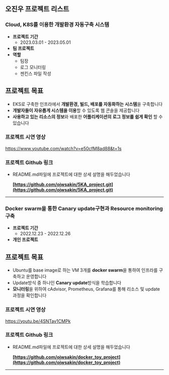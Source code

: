 ##  오진우 프로젝트 리스트
### Cloud, K8S를 이용한 개발환경 자동구축 시스템

- **프로젝트 기간**
    - 2023.03.01 - 2023.05.01
- **팀 프로젝트**
- **역할**
    - 팀장
    - 로그 모니터링
    - 젠킨스 파일 작성
## 프로젝트 목표

- EKS로 구축한 인프라에서 **개발환경, 빌드, 배포를 자동화하는 시스템**을 구축합니다
- **개발자들이 자유롭게 시스템을 이용**할 수 있도록 웹 콘솔을 제공합니다
- **사용하고 있는 리소스의 정보**와 배포한 **어플리케이션의 로그 정보를 쉽게 확인** 할 수있습니다

### **프로젝트 시연 영상**
   https://www.youtube.com/watch?v=e50cfM8ad88&t=1s

### **프로젝트 Github 링크**
- README.md파일에 프로젝트에 대한 상세 설명을 해두었습니다

  **[https://github.com/ojwsakin/5KA_project.git](https://github.com/ojwsakin/5KA_project.git)**
    

---

### Docker swarm을 통한 Canary update구현과 Resource monitoring 구축

- **프로젝트 기간**
    - 2022.12.23 - 2022.12.26
- **개인 프로젝트**
## 프로젝트 목표

- Ubuntu를 base image로 하는 VM 3개를 **docker swarm**을 통하여 인프라를 구축하고 운영합니다
- Update방식 중 하나인 **Canary update**방식을 학습합니다
- **모니터링**을 위하여 cAdvisor, Prometheus, Grafana를 통해 리소스 및 update과정을 확인합니다

### **프로젝트 시연 영상**
    
   https://youtu.be/4SNTav1CMPk
    
### **프로젝트 Github 링크**
- README.md파일에 프로젝트에 대한 상세 설명을 해두었습니다
    
    **[https://github.com/ojwsakin/docker_toy_project](https://github.com/ojwsakin/docker_toy_project)**
    

---
